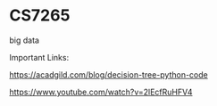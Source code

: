 # CS7265
big data

Important Links:

https://acadgild.com/blog/decision-tree-python-code

https://www.youtube.com/watch?v=2lEcfRuHFV4
